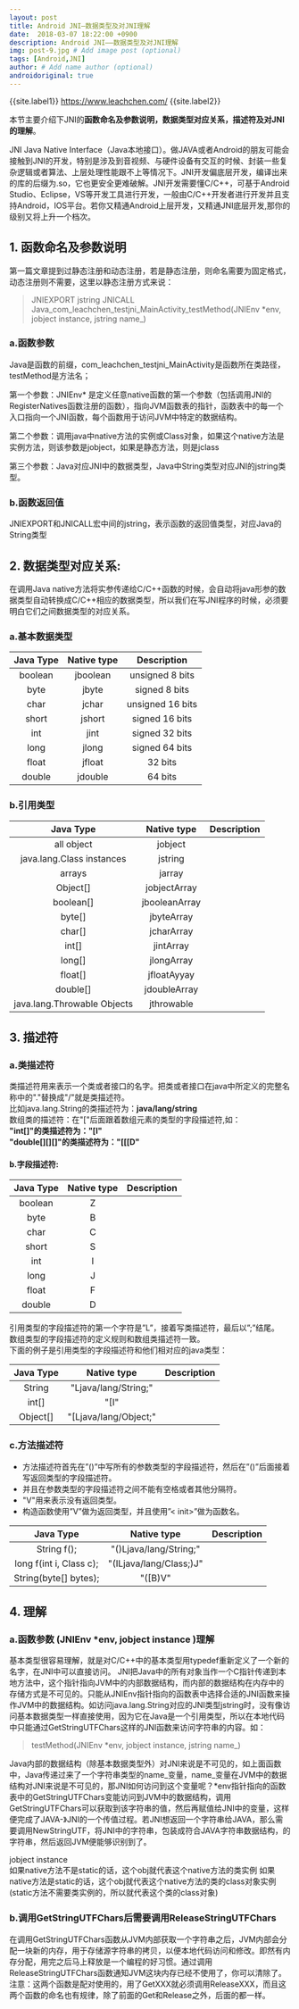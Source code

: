```yaml
---
layout: post
title: Android JNI—数据类型及对JNI理解
date:  2018-03-07 18:22:00 +0900  
description: Android JNI——数据类型及对JNI理解
img: post-9.jpg # Add image post (optional)
tags: [Android,JNI]
author: # Add name author (optional)
androidoriginal: true
---
```


{{site.label1}} <a href="https://www.leachchen.com/" target="\_blank">https://www.leachchen.com/</a> {{site.label2}}

本节主要介绍下JNI的**函数命名及参数说明，数据类型对应关系，描述符及对JNI的理解**。

JNI Java Native Interface（Java本地接口）。做JAVA或者Android的朋友可能会接触到JNI的开发，特别是涉及到音视频、与硬件设备有交互的时候、封装一些复杂逻辑或者算法、上层处理性能跟不上等情况下。JNI开发偏底层开发，编译出来的库的后缀为.so，它也更安全更难破解。JNI开发需要懂C/C++，可基于Android Studio、Eclipse，VS等开发工具进行开发，一般由C/C++开发者进行开发并且支持Android，IOS平台。若你又精通Android上层开发，又精通JNI底层开发,那你的级别又将上升一个档次。

## **1. 函数命名及参数说明** ##
第一篇文章提到过静态注册和动态注册，若是静态注册，则命名需要为固定格式，动态注册则不需要，这里以静态注册方式来说：
>JNIEXPORT jstring JNICALL Java_com_leachchen_testjni_MainActivity_testMethod(JNIEnv \*env, jobject instance, jstring name_)

### **a.函数参数** ###
Java是函数的前缀，com_leachchen_testjni_MainActivity是函数所在类路径，testMethod是方法名；<br>

第一个参数：JNIEnv* 是定义任意native函数的第一个参数（包括调用JNI的RegisterNatives函数注册的函数），指向JVM函数表的指针，函数表中的每一个入口指向一个JNI函数，每个函数用于访问JVM中特定的数据结构。

第二个参数：调用java中native方法的实例或Class对象，如果这个native方法是实例方法，则该参数是jobject，如果是静态方法，则是jclass

第三个参数：Java对应JNI中的数据类型，Java中String类型对应JNI的jstring类型。

### **b.函数返回值** ###
JNIEXPORT和JNICALL宏中间的jstring，表示函数的返回值类型，对应Java的String类型

## **2. <a href="http://blog.csdn.net/xyang81/article/details/42047899" style="text-decoration: none;" target="\_blank"  title="点击前往">数据类型对应关系:</a>** ##   
在调用Java native方法将实参传递给C/C++函数的时候，会自动将java形参的数据类型自动转换成C/C++相应的数据类型，所以我们在写JNI程序的时候，必须要明白它们之间数据类型的对应关系。

### **a.基本数据类型** ###

Java Type | Native type | Description
:-: | :-: | :-:
boolean  | jboolean| unsigned 8 bits
byte | jbyte | signed 8 bits
char | jchar | unsigned 16 bits
short | jshort | signed 16 bits
int | jint | signed 32 bits
long | jlong | signed 64 bits
float | jfloat | 32 bits
double | jdouble | 64 bits

### **b.引用类型** ###

Java Type | Native type | Description
:-: | :-: | :-:
all object  | jobject|
java.lang.Class instances | jstring |
arrays | jarray |
Object[] | jobjectArray |
boolean[] | jbooleanArray |
byte[] | jbyteArray |
char[] | jcharArray |
int[] | jintArray |
long[] | jlongArray |
float[] | jfloatAyyay |
double[] | jdoubleArray |
java.lang.Throwable Objects | jthrowable |

## **3. <a href="http://blog.csdn.net/likuan0214/article/details/52584785" style="text-decoration: none;" target="\_blank"  title="点击前往">描述符</a>** ##  
### **a.类描述符** ###
类描述符用来表示一个类或者接口的名字。把类或者接口在java中所定义的完整名称中的"."替换成"/"就是类描述符。<br>
比如java.lang.String的类描述符为：**java/lang/string**<br>
数组类的描述符：在"["后面跟着数组元素的类型的字段描述符,如：<br>
**"int[]"**的类描述符为：**"[I"**<br>
**"double[][][]"**的类描述符为：**"[[[D"**<br>

#### **b.字段描述符:** ####

Java Type | Native type | Description
:-: | :-: | :-:
boolean  | Z|
byte | B |
char | C |
short | S |
int | I |
long | J |
float | F |
double | D |

引用类型的字段描述符的第一个字符是”L”，接着写类描述符，最后以”;”结尾。<br>
数组类型的字段描述符的定义规则和数组类描述符一致。 <br>
下面的例子是引用类型的字段描述符和他们相对应的java类型：<br>

Java Type | Native type | Description
:-: | :-: | :-:
String  | "Ljava/lang/String;"|
int[] | "[I" |
Object[] | "[Ljava/lang/Object;" |

### **c.方法描述符** ###
- 方法描述符首先在”()”中写所有的参数类型的字段描述符，然后在”()”后面接着写返回类型的字段描述符。
- 并且在参数类型的字段描述符之间不能有空格或者其他分隔符。
- "V"用来表示没有返回类型。
- 构造函数使用”V”做为返回类型，并且使用”< init>”做为函数名。

Java Type | Native type | Description
:-: | :-: | :-:
String f();  | 	"()Ljava/lang/String;"|
long f(int i, Class c); | "(ILjava/lang/Class;)J" |
String(byte[] bytes); | 	"([B)V" |

## **4. 理解** ##   
### **a.函数参数 (JNIEnv \*env, jobject instance )理解** ###
基本类型很容易理解，就是对C/C++中的基本类型用typedef重新定义了一个新的名字，在JNI中可以直接访问。
JNI把Java中的所有对象当作一个C指针传递到本地方法中，这个指针指向JVM中的内部数据结构，而内部的数据结构在内存中的存储方式是不可见的。只能从JNIEnv指针指向的函数表中选择合适的JNI函数来操作JVM中的数据结构。如访问java.lang.String对应的JNI类型jstring时，没有像访问基本数据类型一样直接使用，因为它在Java是一个引用类型，所以在本地代码中只能通过GetStringUTFChars这样的JNI函数来访问字符串的内容。如：
>testMethod(JNIEnv \*env, jobject instance, jstring name_)

Java内部的数据结构（除基本数据类型外）对JNI来说是不可见的，如上面函数中，Java传递过来了一个字符串类型的name_变量，name_变量在JVM中的数据结构对JNI来说是不可见的，那JNI如何访问到这个变量呢？\*env指针指向的函数表中的GetStringUTFChars变能访问到JVM中的数据结构，调用GetStringUTFChars可以获取到该字符串的值，然后再赋值给JNI中的变量，这样便完成了JAVA-》JNI的一个传值过程。若JNI想返回一个字符串给JAVA，那么需要调用NewStringUTF，将JNI中的字符串，包装成符合JAVA字符串数据结构，的字符串，然后返回JVM便能够识别到了。

jobject instance<br>
如果native方法不是static的话，这个obj就代表这个native方法的类实例
如果native方法是static的话，这个obj就代表这个native方法的类的class对象实例(static方法不需要类实例的，所以就代表这个类的class对象)

### **b.调用GetStringUTFChars后需要调用ReleaseStringUTFChars** ###
在调用GetStringUTFChars函数从JVM内部获取一个字符串之后，JVM内部会分配一块新的内存，用于存储源字符串的拷贝，以便本地代码访问和修改。即然有内存分配，用完之后马上释放是一个编程的好习惯。通过调用ReleaseStringUTFChars函数通知JVM这块内存已经不使用了，你可以清除了。注意：这两个函数是配对使用的，用了GetXXX就必须调用ReleaseXXX，而且这两个函数的命名也有规律，除了前面的Get和Release之外，后面的都一样。
